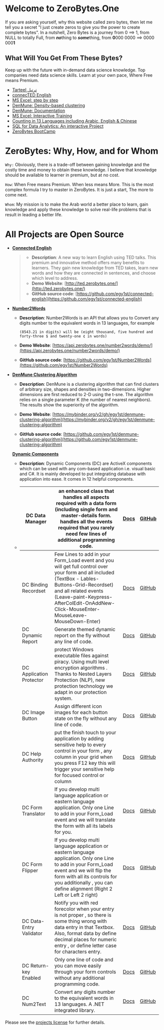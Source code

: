 # Welcome to ZeroBytes.One

If you are asking yourself, why this website called zero bytes, then let me tell you a secret "I just create zeros to give you the power to create complete bytes". In a nutshell, Zero Bytes is a journey from 0 ==> 1, from NULL to totally Full, from ***no***thing to ***some***thing, from **0**000 0000  ==>  0000 000**1** 

## What Will You Get From These Bytes?

Keep up with the future with in-demand data science knowledge. Top companies need data science skills. Learn at your own pace, Where Free means Premium.

- [Tarteel ترتيل](https://www.tarteel.net)
- [connecTED English](http://ted.zerobytes.one)
- [MS Excel: step by step](https://excel.zerobytes.one)
- [DenMune: Density-based clustering](https://github.com/egy1st/denmune-clustering-algorithm)
- [DenMune: Documentation](https://docs.zerobytes.one)
- [MS Excel: Interactive Training](https://quiz.zerobytes.one/)
- [Counting in 13 Languages including Arabic, English & Chinese](https://api.zerobytes.one/number2words/demo/)
- [SQL for Data Analytics: An interactive Project](https://deepnote.com/workspace/zerobytes-53a2-d17b46ba-00b7-41a6-bdcc-79d0ff9e1037/project/Introduction-to-SQL-82a421bb-fac8-45a1-8c6a-2a7fb7cd35c7/%2FREADME.ipynb)
- [ZeroBytes BootCamp](https://bootcamp.zerobytes.one)


# ZeroBytes: Why, How, and for Whom

`Why:` Obviously, there is a trade-off between gaining knowledge and the costly time and money to obtain these knowledge. I believe that knowledge should be available to learner in premium, but at no cost.

`How`: When Free means Premium. When less means More. This is the most complex formula I try to master in ZeroBytes. It is just a start, The more to come next.

`Whom`: My mission is to make the Arab world a better place to learn, gain knowledge and apply these knowledge to solve real-life problems that is result in leading a better life.


# All Projects are Open Source
- **<u>Connected English</u>**

    > - **Description**: A new way to learn English using TED talks. This premium and innovative method offers many benefits to learners. They gain new knowledge from TED takes, learn new words and how they are connected in sentences, and choose which level to address.
    > - **Demo Website**: [http://ted.zerobytes.one/](http://ted.zerobytes.one/)
    > - **GitHub source code**: [https://github.com/egy1st/connected-english](https://github.com/egy1st/connected-english)

- **<u>Number2Words</u>**
  
    - **Description**: Number2Words is an API that allows you to Convert any digits number to the equivalent words in 13 languages, for example
    
      `(8543.21 in digits) will be (eight thousand, five hundred and forty-three $ and twenty-one ¢ in words)`
    
    - **Demo Website**: [https://api.zerobytes.one/number2words/demo/](https://api.zerobytes.one/number2words/demo/)
    
    - **GitHub source code**: [https://github.com/egy1st/Number2Words](https://github.com/egy1st/Number2Words)
  
- **<u>DenMune Clustering Algorithm</u>**
  
    - **Description**: DenMune is a clustering algorithm that can find clusters of arbitrary size, shapes and densities in two-dimensions. Higher dimensions are first reduced to 2-D using the t-sne. The algorithm relies on a single parameter K (the number of nearest neighbors). The results show the superiority of the algorithm. 
    
    - **Demo Website**: [https://mybinder.org/v2/gh/egy1st/denmune-clustering-algorithm](https://mybinder.org/v2/gh/egy1st/denmune-clustering-algorithm)
    
    - **GitHub source code**: [https://github.com/egy1st/denmune-clustering-algorithm](https://github.com/egy1st/denmune-clustering-algorithm)
    
    **<u>Dynamic Components</u>**
  
    - **Description**: Dynamic Components (DC) are ActiveX components which can be used with any com-based application i.e. visual basic and C#. It is mainly developed to put integrating database with application into ease. It comes in 12 helpful components.
    
    - | DC Data Manager          | an enhanced class that handles all aspects required with a data form (including single form and master-details form. handles all the events required that you rarely need few lines of additional programming code. | [Docs](https://www.zerobytes.one/dc/data-manager/)          | [GitHub](https://github.com/egy1st/data-manager)          |
      | ------------------------ | ------------------------------------------------------------ | ----------------------------------------------------------- | --------------------------------------------------------- |
      | DC Binding Recordset     | Few Lines to add in your Form_Load event and you will get full control over your form and all included (TextBox - Lables-Buttons-Grid-Recordset) and all related events (Leave-paint-Keypress-AfterColEdit-OnAddNew-Click-MouseEnter-MouseLeave-MouseDown-Enter) | [Docs](https://www.zerobytes.one/dc/binding-recordset/)     | [GitHub](https://github.com/egy1st/binding-recordset)     |
      | DC Dynamic Report        | Generate themed dynamic report on the fly without any line of code. | [Docs](https://www.zerobytes.one/dc/dynamic-report/)        | [GitHub](https://github.com/egy1st/dynamic-report)        |
      | DC Application Protector | protect Windows executable files against piracy. Using multi level encryption algorithms . Thanks to Nested Layers Protection (NLP), new protection technology we adapt in our protection system. | [Docs](https://www.zerobytes.one/dc/application-protector/) | [GitHub](https://github.com/egy1st/application-protector) |
      | DC Image Button          | Assign different icon images for each button state on the fly without any line of code. | [Docs](https://www.zerobytes.one/dc/image-button/)          | [GitHub](https://github.com/egy1st/image-button)          |
      | DC Help Authority        | put the finish touch to your application by adding sensitive help to every control in your form , any column in your grid when you press F12 key this will trigger your sensitive help for focused control or column | [Docs](https://www.zerobytes.one/dc/help-authority/)        | [GitHub](https://github.com/egy1st/help-authority)        |
      | DC Form Translator       | If you develop multi language application or eastern language application. Only one Line to add in your Form_Load event and we will translate the form with all its labels for you. | [Docs](https://www.zerobytes.one/dc/form-translator/)       | [GitHub](https://github.com/egy1st/form-translator)       |
       | DC Form Flipper          | If you develop multi language application or eastern language application. Only one Line to add in your Form_Load event and we will flip the form with all its controls for you additionally , you can define alignment (Right 2 Left or Left 2 right) | [Docs](https://www.zerobytes.one/dc/form-flipper/)          | [GitHub](https://github.com/egy1st/form-flipper)          |
       | DC Data-Entry Validator  | Notify you with red forecolor when your entry is not proper , so there is some thing wrong with data entry in that Textbox. Also, format data by define decimal places for numeric entry , or define letter case for characters entry. | [Docs](https://www.zerobytes.one/dc/data-entry-validator/)  | [GitHub](https://github.com/egy1st/data-entry-validator)  |
       | DC Return-key Enabled    | Only one line of code and you can move easily through your form controls without any additional programming code. | [Docs](https://www.zerobytes.one/dc/returnkey-enabled/)     | [GitHub](https://github.com/egy1st/returnkey-enabled)     |
       | DC Num2Text              | Convert any digits number to the equivalent words in 13 languages. A .NET integrated library. | [Docs](https://www.zerobytes.one/dc/num2text/)              | [GitHub](https://github.com/egy1st/number2text)           |

  

Please see the [projects license](license.md) for further details.



